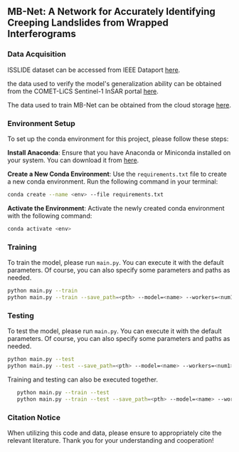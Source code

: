 ## MB-Net: A Network for Accurately Identifying Creeping Landslides from Wrapped Interferograms 

### Data Acquisition
ISSLIDE dataset can be accessed from IEEE Dataport  [here](https://ieee-dataport.org/documents/isslide-insar-dataset-slow-sliding-area-detection-machine-learning).


the data used to verify the model's generalization ability can be obtained from the COMET-LiCS Sentinel-1 InSAR portal  [here](https://comet.nerc.ac.uk/COMET-LiCS-portal/).


The data used to train MB-Net can be obtained from the cloud storage  [here](https://pan.baidu.com/s/1D7yj3SkyBuepr0AyiDMbhA?pwd=6666).



### Environment Setup

To set up the conda environment for this project, please follow these steps:

  **Install Anaconda**: Ensure that you have Anaconda or Miniconda installed on your system. You can download it from [here](https://www.anaconda.com/products/distribution).


  **Create a New Conda Environment**: Use the `requirements.txt` file to create a new conda environment. Run the following command in your terminal:
   ```bash
   conda create --name <env> --file requirements.txt
   ```
   
  **Activate the Environment**: Activate the newly created conda environment with the following command:
   ```bash
   conda activate <env>
   ```


### Training
To train the model, please run `main.py`. You can execute it with the default parameters. Of course, you can also specify some parameters and paths as needed.
   ```bash
   python main.py --train
   python main.py --train --save_path=<pth> --model=<name> --workers=<num1> --epochs=<num2> --batch_size=<num3>
   ```
### Testing
To test the model, please run `main.py`. You can execute it with the default parameters. Of course, you can also specify some parameters and paths as needed.
   ```bash
   python main.py --test
   python main.py --test --save_path=<pth> --model=<name> --workers=<num1> --epochs=<num2> --batch_size=<num3>
   ```

Training and testing can also be executed together.
```bash
   python main.py --train --test
   python main.py --train --test --save_path=<pth> --model=<name> --workers=<num1> --epochs=<num2> --batch_size=<num3>
   ```
### Citation Notice
When utilizing this code and data, please ensure to appropriately cite the relevant literature. Thank you for your understanding and cooperation!
